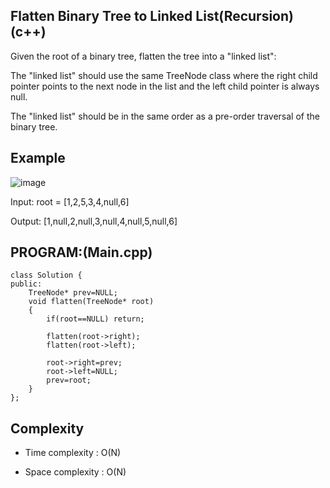 ## Flatten Binary Tree to Linked List(Recursion) (c++)

Given the root of a binary tree, flatten the tree into a "linked list":

The "linked list" should use the same TreeNode class where the right child pointer points to the next node in the list and the left child pointer is always null.

The "linked list" should be in the same order as a pre-order traversal of the binary tree.

## Example
![image](https://github.com/user-attachments/assets/35f156ed-054f-4d68-b554-87904dae22f3)

Input: root = [1,2,5,3,4,null,6]

Output: [1,null,2,null,3,null,4,null,5,null,6]
## PROGRAM:(Main.cpp)
```
class Solution {
public:
    TreeNode* prev=NULL;
    void flatten(TreeNode* root) 
    {
        if(root==NULL) return;

        flatten(root->right);
        flatten(root->left);

        root->right=prev;
        root->left=NULL;
        prev=root;
    }
};
```
## Complexity
- Time complexity : O(N)

- Space complexity : O(N)

